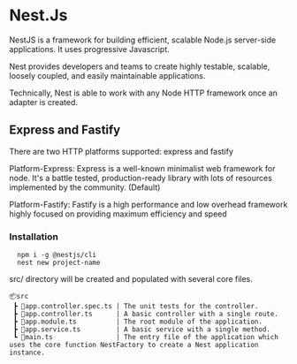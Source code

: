 # Nest.Js
NestJS is a framework for building efficient, scalable Node.js server-side applications.
It uses progressive Javascript.

Nest provides developers and teams to create highly testable, scalable, loosely coupled, and easily maintainable applications.

Technically, Nest is able to work with any Node HTTP framework once an adapter is created.


## Express and Fastify
There are two HTTP platforms supported: express and fastify

Platform-Express: Express is a well-known minimalist web framework for node. It's a battle tested, production-ready library with lots of resources implemented by the community. (Default)

Platform-Fastify: Fastify is a high performance and low overhead framework highly focused on providing maximum efficiency and speed

### Installation

```
  npm i -g @nestjs/cli
  nest new project-name
```
 
src/ directory will be created and populated with several core files.

```
📦src
 ┣ 📜app.controller.spec.ts | The unit tests for the controller.
 ┣ 📜app.controller.ts      | A basic controller with a single route.
 ┣ 📜app.module.ts          | The root module of the application.
 ┣ 📜app.service.ts         | A basic service with a single method.
 ┗ 📜main.ts                | The entry file of the application which uses the core function NestFactory to create a Nest application instance.
```